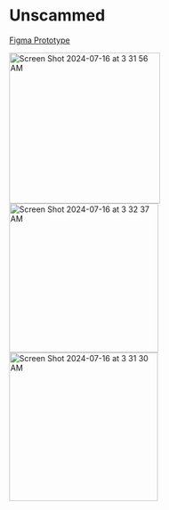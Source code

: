 # Unscammed

[Figma Prototype](https://www.figma.com/proto/XYhCGNohH2NyiCyH15rPNM/unscammed?t=D5Rk4UXYN5vUbFBy-1)


<img width="271" alt="Screen Shot 2024-07-16 at 3 31 56 AM" src="https://github.com/user-attachments/assets/7c99b7c3-24d7-4c0b-9305-d95fcc123c85">
<img width="268" alt="Screen Shot 2024-07-16 at 3 32 37 AM" src="https://github.com/user-attachments/assets/5aae5659-da29-41ec-8a7f-136f9bd52216">
<img width="267" alt="Screen Shot 2024-07-16 at 3 31 30 AM" src="https://github.com/user-attachments/assets/ebc45ad9-04e2-4fb7-88e1-c778893f467c">
